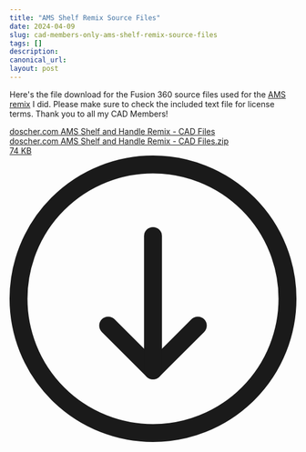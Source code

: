 ```yaml
---
title: "AMS Shelf Remix Source Files"
date: 2024-04-09
slug: cad-members-only-ams-shelf-remix-source-files
tags: []
description: 
canonical_url: 
layout: post
---
```

<p>Here's the file download for the Fusion 360 source files used for the <a href="https://makerworld.com/en/models/420671" rel="noreferrer">AMS remix</a> I did.  Please make sure to check the included text file for license terms.  Thank you to all my CAD Members!</p><div class="kg-card kg-file-card"><a class="kg-file-card-container" href="https://github.com/jdoscher/" title="Download" download=""><div class="kg-file-card-contents"><div class="kg-file-card-title">doscher.com AMS Shelf and Handle Remix - CAD Files</div><div class="kg-file-card-caption"></div><div class="kg-file-card-metadata"><div class="kg-file-card-filename">doscher.com AMS Shelf and Handle Remix - CAD Files.zip</div><div class="kg-file-card-filesize">74 KB</div></div></div><div class="kg-file-card-icon"><svg viewBox="0 0 24 24"><defs><style>.a{fill:none;stroke:currentColor;stroke-linecap:round;stroke-linejoin:round;stroke-width:1.5px;}</style></defs><title>download-circle</title><polyline class="a" points="8.25 14.25 12 18 15.75 14.25"></polyline><line class="a" x1="12" y1="6.75" x2="12" y2="18"></line><circle class="a" cx="12" cy="12" r="11.25"></circle></svg></div></a></div>
